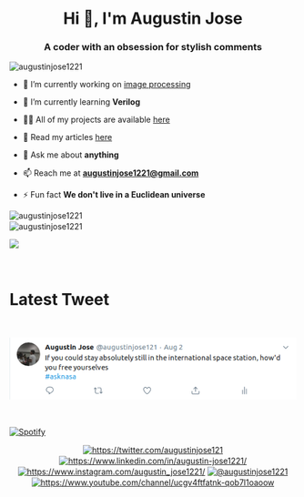<h1 align="center">Hi 👋, I'm Augustin Jose</h1>
<h3 align="center">A coder with an obsession for stylish comments</h3>

<p align="left"> <img src="https://komarev.com/ghpvc/?username=augustinjose1221" alt="augustinjose1221" /> </p>

- 🔭 I’m currently working on [image processing](https://github.com/AugustinJose1221/Internship)

- 🌱 I’m currently learning **Verilog**

- 👨‍💻 All of my projects are available [here](https://github.com/AugustinJose1221)

- 📝 Read my articles [here](https://blog.augustinjose.com/)

- 💬 Ask me about **anything**

- 📫 Reach me at **augustinjose1221@gmail.com**

- ⚡ Fun fact **We don't live in a Euclidean universe**


<!-- BLOG-POST-LIST:START -->
<!-- BLOG-POST-LIST:END -->
<!--
<p align="left"><img src="https://devicons.github.io/devicon/devicon.git/icons/react/react-original-wordmark.svg" alt="react" width="20" height="20"/> <img src="https://devicons.github.io/devicon/devicon.git/icons/android/android-original-wordmark.svg" alt="android" width="20" height="20"/> <img src="https://devicons.github.io/devicon/devicon.git/icons/c/c-original.svg" alt="c" width="20" height="20"/> <img src="https://devicons.github.io/devicon/devicon.git/icons/django/django-original.svg" alt="django" width="20" height="20"/> <img src="https://devicons.github.io/devicon/devicon.git/icons/javascript/javascript-original.svg" alt="javascript" width="20" height="20"/> <img src="https://devicons.github.io/devicon/devicon.git/icons/python/python-original-wordmark.svg" alt="python" width="20" height="20"/> <img src="https://cdn.jsdelivr.net/npm/simple-icons@3.1.0/icons/flutter.svg" alt="flutter" width="20" height="20"/></p>
-->
<img align="left" src="https://github-readme-stats.vercel.app/api/top-langs/?username=augustinjose1221&layout=compact&hide=html" alt="augustinjose1221" />

<br>

<img align="center" src="https://github-readme-stats.vercel.app/api?username=augustinjose1221&show_icons=true" alt="augustinjose1221" />

<br>

[![ ](https://github-readme-medium.vercel.app/?username=augustinjose1221)](https://medium.com/@augustinjose1221)

<br>

# Latest Tweet

<br>

<a href="https://twitter.com/augustinjose121"><img src="tweet.png" width="600"></a>

<br>

[![Spotify](https://augustin-jose1221.vercel.app/api/spotify-playing)](https://open.spotify.com/user/jmzuq243qhl31avw4vsk1w2ty)

<p align="center">
<a href="https://twitter.com/https://twitter.com/augustinjose121" target="blank"><img align="center" src="https://cdn.jsdelivr.net/npm/simple-icons@3.0.1/icons/twitter.svg" alt="https://twitter.com/augustinjose121" height="20" width="20" /></a>
<a href="https://linkedin.com/in/https://www.linkedin.com/in/augustin-jose1221/" target="blank"><img align="center" src="https://cdn.jsdelivr.net/npm/simple-icons@3.0.1/icons/linkedin.svg" alt="https://www.linkedin.com/in/augustin-jose1221/" height="20" width="20" /></a>
<a href="https://instagram.com/https://www.instagram.com/augustin_jose1221/" target="blank"><img align="center" src="https://cdn.jsdelivr.net/npm/simple-icons@3.0.1/icons/instagram.svg" alt="https://www.instagram.com/augustin_jose1221/" height="20" width="20" /></a>
<a href="https://medium.com/@augustinjose1221" target="blank"><img align="center" src="https://cdn.jsdelivr.net/npm/simple-icons@3.0.1/icons/medium.svg" alt="@augustinjose1221" height="20" width="20" /></a>
<a href="https://www.youtube.com/c/https://www.youtube.com/channel/ucgv4ftfatnk-qob7l1oaoow" target="blank"><img align="center" src="https://cdn.jsdelivr.net/npm/simple-icons@3.0.1/icons/youtube.svg" alt="https://www.youtube.com/channel/ucgv4ftfatnk-qob7l1oaoow" height="20" width="20" /></a>
</p>
